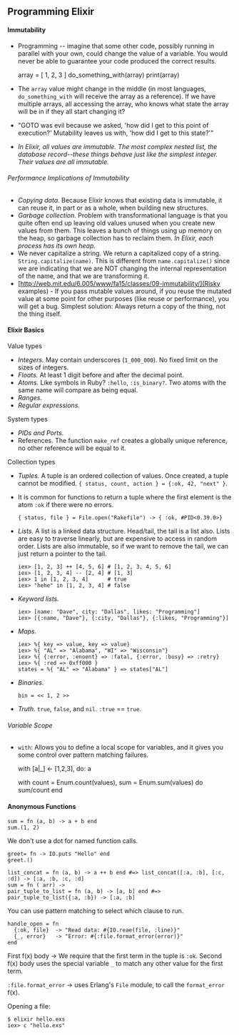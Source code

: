 ## Programming Elixir

#### Immutability

- Programming -- imagine that some other code, possibly running in parallel with your own, could change the value of a variable. You would never be able to guarantee your code produced the correct results.

    array = [ 1, 2, 3 ]
    do_something_with(array)
    print(array)

- The `array` value might change in the middle (in most languages, `do_something_with` will receive the array as a reference). If we have multiple arrays, all accessing the array, who knows what state the array will be in if they all start changing it?
- "GOTO was evil because we asked, 'how did I get to this point of execution?' Mutability leaves us with, 'how did I get to this state?'"
- *In Elixir, all values are immutable. The most complex nested list, the database record--these things behave just like the simplest integer. Their values are all immutable.*

###### Performance Implications of Immutability

- *Copying data.* Because Elixir knows that existing data is immutable, it can reuse it, in part or as a whole, when building new structures.
- *Garbage collection.* Problem with transformational language is that you quite often end up leaving old values unused when you create new values from them. This leaves a bunch of things using up memory on the heap, so garbage collection has to reclaim them. *In Elixir, each process has its own heap.*
- We never capitalize a string. We return a capitalized copy of a string. `String.capitalize(name)`. This is different from `name.capitalize()` since we are indicating that we are NOT changing the internal representation of the name, and that we are transforming it.
- [http://web.mit.edu/6.005/www/fa15/classes/09-immutability/](Risky examples) - If you pass mutable values around, if you reuse the mutated value at some point for other purposes (like reuse or performance), you will get a bug. Simplest solution: Always return a copy of the thing, not the thing itself.

#### Elixir Basics

Value types

- *Integers.* May contain underscores (`1_000_000`). No fixed limit on the sizes of integers.
- *Floats.* At least 1 digit before and after the decimal point.
- *Atoms.* Like symbols in Ruby? `:hello`, `:is_binary?`. Two atoms with the same name will compare as being equal.
- *Ranges.*
- *Regular expressions.*

System types

- *PIDs and Ports.*
- References. The function `make_ref` creates a globally unique reference, no other reference will be equal to it.

Collection types

- *Tuples.* A tuple is an ordered collection of values. Once created, a tuple cannot be modified. `{ status, count, action } = {:ok, 42, "next" }`.
- It is common for functions to return a tuple where the first element is the atom `:ok` if there were no errors.

      { status, file } = File.open("Rakefile") -> { :ok, #PID<0.39.0>}

- *Lists.* A list is a linked data structure. Head/tail, the tail is a list also. Lists are easy to traverse linearly, but are expensive to access in random order. Lists are also immutable, so if we want to remove the tail, we can just return a pointer to the tail.

      iex> [1, 2, 3] ++ [4, 5, 6] # [1, 2, 3, 4, 5, 6]
      iex> [1, 2, 3, 4] -- [2, 4] # [1, 3]
      iex> 1 in [1, 2, 3, 4]      # true
      iex> "hehe" in [1, 2, 3, 4] # false

- *Keyword lists.*

      iex> [name: "Dave", city: "Dallas", likes: "Programming"]
      iex> [{:name, "Dave"}, {:city, "Dallas"}, {:likes, "Programming"}]

- *Maps.*

      iex> %{ key => value, key => value}
      iex> %{ "AL" => "Alabama", "WI" => "Wisconsin"}
      iex> %{ {:error, :enoent} => :fatal, {:error, :busy} => :retry}
      iex> %{ :red => 0xff000 }
      states = %{ "AL" => "Alabama" } => states["AL"]

- *Binaries.*

      bin = << 1, 2 >>

- *Truth.* `true`, `false`, and `nil`. `:true` == `true`.

###### Variable Scope

- `with`: Allows you to define a local scope for variables, and it gives you some control over pattern matching failures.

    with [a|_] <- [1,2,3], do: a

    with count = Enum.count(values),
           sum = Enum.sum(values)
      do
          sum/count
     end

#### Anonymous Functions

    sum = fn (a, b) -> a + b end
    sum.(1, 2)

We don't use a dot for named function calls.

    greet= fn -> IO.puts "Hello" end
    greet.()

    list_concat = fn (a, b) -> a ++ b end #=> list_concat([:a, :b], [:c, :d]) -> [:a, :b, :c, :d]
    sum = fn ( arr) ->
    pair_tuple_to_list = fn (a, b) -> [a, b] end #=> pair_tuple_to_list({:a, :b}) -> [:a, :b]

You can use pattern matching to select which clause to run.

    handle_open = fn
      {:ok, file}  -> "Read data: #{IO.reae(file, :line)}"
      {_, error}   -> "Error: #{:file.format_error(error)}"
    end

First f(x) body -> We require that the first term in the tuple is `:ok`.
Second f(x) body uses the special variable `_` to match any other value for the first term.

`:file.format_error` -> uses Erlang's `File` module, to call the `format_error` f(x).

Opening a file:

    $ elixir hello.exs
    iex> c "hello.exs"

